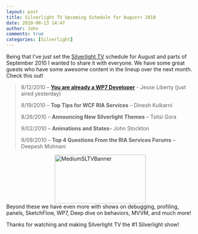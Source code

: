 ```yaml
---
layout: post
title: Silverlight TV Upcoming Schedule for August+ 2010
date: 2010-08-13 14:47
author: John
comments: true
categories: [Silverlight]
---
```

<p>Being that I’ve just set the <a href="http://silverlight.tv">Silverlight TV</a> schedule for August and parts of September 2010 I wanted to share it with everyone. We have some great guests who have some awesome content in the lineup over the next month. Check this out!</p>  <blockquote>   <p>8/12/2010 – <a href="http://jpapa.me/sltv40"><strong>You are already a WP7 Developer</strong></a> - Jesse Liberty (just aired yesterday)</p>    <p>8/19/2010 – <strong>Top Tips for WCF RIA Services</strong> – Dinesh Kulkarni</p>    <p>8/26/2010 – <strong>Announcing New Silverlight Themes</strong> – Tsitsi Gora</p>    <p>9/02/2010 – <strong>Animations and States</strong>– John Stockton </p>    <p>9/09/2010 – <strong>Top 4 Questions From the RIA Services Forums</strong> – Deepesh Mohnani </p> </blockquote>  <p><img style="border-bottom: 0px; border-left: 0px; display: block; float: none; margin-left: auto; border-top: 0px; margin-right: auto; border-right: 0px" title="MediumSLTVBanner" border="0" alt="MediumSLTVBanner" src="/wp-content/uploads/files/media/image/WindowsLiveWriter/SilverlightTVScheduleforAugust2010_A50D/MediumSLTVBanner_3.png" width="244" height="130" />Beyond these we have even more with shows on debugging, profiling, panels, SketchFlow, WP7, Deep dive on behaviors, MVVM, and much more!</p>  <p>Thanks for watching and making Silverlight TV the #1 Silverlight show!</p>

